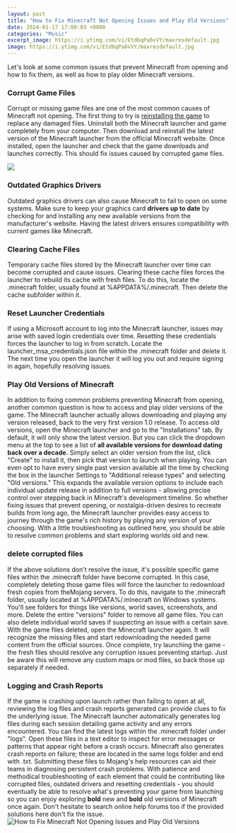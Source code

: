 ```yaml
---
layout: post
title: "How to Fix Minecraft Not Opening Issues and Play Old Versions"
date: 2024-01-17 17:00:03 +0000
categories: "Music"
excerpt_image: https://i.ytimg.com/vi/Etd6qPa6vVY/maxresdefault.jpg
image: https://i.ytimg.com/vi/Etd6qPa6vVY/maxresdefault.jpg
---
```


Let's look at some common issues that prevent Minecraft from opening and how to fix them, as well as how to play older Minecraft versions.
### Corrupt Game Files
Corrupt or missing game files are one of the most common causes of Minecraft not opening. The first thing to try is [reinstalling the game](https://store.fi.io.vn/xmas-matching-holiday-outfits-shiba-inu-dog-christmas-tree-2) to replace any damaged files. 
Uninstall both the Minecraft launcher and game completely from your computer. Then download and reinstall the latest version of the Minecraft launcher from the official Minecraft website. Once installed, open the launcher and check that the game downloads and launches correctly. This should fix issues caused by corrupted game files.

![](https://i.ytimg.com/vi/LuO42vzuNSQ/maxresdefault.jpg)
### Outdated Graphics Drivers
Outdated graphics drivers can also cause Minecraft to fail to open on some systems. Make sure to keep your graphics card **drivers up to date** by checking for and installing any new available versions from the manufacturer's website. Having the latest drivers ensures compatibility with current games like Minecraft.
### Clearing Cache Files
Temporary cache files stored by the Minecraft launcher over time can become corrupted and cause issues. Clearing these cache files forces the launcher to rebuild its cache with fresh files. To do this, locate the .minecraft folder, usually found at %APPDATA%/.minecraft. Then delete the cache subfolder within it.
### Reset Launcher Credentials
If using a Microsoft account to log into the Minecraft launcher, issues may arise with saved login credentials over time. Resetting these credentials forces the launcher to log in from scratch. Locate the launcher_msa_credentials.json file within the .minecraft folder and delete it. The next time you open the launcher it will log you out and require signing in again, hopefully resolving issues.
### Play Old Versions of Minecraft
In addition to fixing common problems preventing Minecraft from opening, another common question is how to access and play older versions of the game. The Minecraft launcher actually allows downloading and playing any version released, back to the very first version 1.0 release.
To access old versions, open the Minecraft launcher and go to the "Installations" tab. By default, it will only show the latest version. But you can click the dropdown menu at the top to see a list of **all available versions for download dating back over a decade.** Simply select an older version from the list, click "Create" to install it, then pick that version to launch when playing.
You can even opt to have every single past version available all the time by checking the box in the launcher Settings to "Additional release types" and selecting "Old versions." This expands the available version options to include each individual update release in addition to full versions - allowing precise control over stepping back in Minecraft's development timeline.
So whether fixing issues that prevent opening, or nostalgia-driven desires to recreate builds from long ago, the Minecraft launcher provides easy access to journey through the game's rich history by playing any version of your choosing. With a little troubleshooting as outlined here, you should be able to resolve common problems and start exploring worlds old and new.
### delete corrupted files
If the above solutions don't resolve the issue, it's possible specific game files within the .minecraft folder have become corrupted. In this case, completely deleting those game files will force the launcher to redownload fresh copies from theMojang servers. 
To do this, navigate to the .minecraft folder, usually located at %APPDATA%/.minecraft on Windows systems. You'll see folders for things like versions, world saves, screenshots, and more. Delete the entire "versions" folder to remove all game files. You can also delete individual world saves if suspecting an issue with a certain save.
With the game files deleted, open the Minecraft launcher again. It will recognize the missing files and start redownloading the needed game content from the official sources. Once complete, try launching the game - the fresh files should resolve any corruption issues preventing startup. Just be aware this will remove any custom maps or mod files, so back those up separately if needed.
### Logging and Crash Reports 
If the game is crashing upon launch rather than failing to open at all, reviewing the log files and crash reports generated can provide clues to fix the underlying issue. The Minecraft launcher automatically generates log files during each session detailing game activity and any errors encountered. 
You can find the latest logs within the .minecraft folder under "logs". Open these files in a text editor to inspect for error messages or patterns that appear right before a crash occurs. Minecraft also generates crash reports on failure; these are located in the same logs folder and end with .txt. Submitting these files to Mojang's help resources can aid their teams in diagnosing persistent crash problems.
With patience and methodical troubleshooting of each element that could be contributing like corrupted files, outdated drivers and resetting credentials - you should eventually be able to resolve what's preventing your game from launching so you can enjoy exploring **bold** new and **bold** old versions of Minecraft once again. Don't hesitate to search online help forums too if the provided solutions here don't fix the issue.
![How to Fix Minecraft Not Opening Issues and Play Old Versions](https://i.ytimg.com/vi/Etd6qPa6vVY/maxresdefault.jpg)